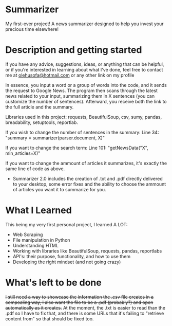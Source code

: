 # Summarizer
My first-ever project! A news summarizer designed to help you invest your precious time elsewhere!

# Description and getting started
If you have any advice, suggestions, ideas, or anything that can be helpful, or if you're interested in learning about what I've done, feel free to contact me at olehusofa@hotmail.com or any other link on my profile

In essence, you input a word or a group of words into the code, and it sends the request to Google News. The program then scans through the latest news related to your input, summarizing them in X sentences (you can customize the number of sentences). Afterward, you receive both the link to the full article and the summary.

Libraries used in this project: requests, BeautifulSoup, csv, sumy, pandas, breadability, setuptools, reportlab.

If you wish to change the number of sentences in the summary:
Line 34: "summary = summarizer(parser.document, X)"

If you want to change the search term:
Line 101: "getNewsData("X", min_articles=X)"

If you want to change the ammount of articles it summarizes, it's exactly the same line of code as above.

* Summarizer 2.0 includes the creation of .txt and .pdf directly delivered to your desktop, some error fixes and the ability to choose the ammount of articles you want it to summarize for you.

# What I Learned

This being my very first personal project, I learned A LOT:

- Web Scraping
- File manipulation in Python
- Understanding HTML
- Working with libraries like BeautifulSoup, requests, pandas, reportlabs
- API's: their purpose, functionality, and how to use them
- Developing the right mindset (and not going crazy)

# What's left to be done

~~I still need a way to showcase the information the .csv file creates in a compealing way, I also want the file to be a .pdf (probably?) and open automatically as it creates.~~
At the moment, the .txt is easier to read than the .pdf so I have to fix that, and there is some URLs that it's failing to "retrieve content from" so that should be fixed too.
